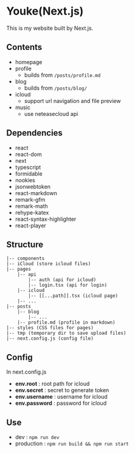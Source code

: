 # Youke(Next.js)
This is my website built by Next.js.

## Contents
- homepage
- profile
   - builds from `/posts/profile.md`
- blog
   - builds from `/posts/blog/`
- icloud
   - support url navigation and file preview
- music
   - use neteasecloud api

## Dependencies
- react
- react-dom
- next
- typescript
- formidable
- nookies
- jsonwebtoken
- react-markdown
- remark-gfm
- remark-math
- rehype-katex
- react-syntax-highlighter
- react-player

## Structure
```
|-- components
|-- iCloud (store icloud files)
|-- pages
    |-- api
        |-- auth (api for icloud)
        |-- login.tsx (api for login)
    |-- icloud
        |-- [[...path]].tsx (icloud page)
    |-- ...
|-- posts
    |-- blog
        |-- ...
    |-- profile.md (profile in markdown)
|-- styles (CSS files for pages)
|-- tmp (temporary dir to save upload files)
|-- next.config.js (config file)
```

## Config
In next.config.js
- **env.root** : root path for icloud
- **env.secret** : secret to generate token
- **env.username** : username for icloud
- **env.password** : password for icloud

## Use
- dev : `npm run dev`
- production : `npm run build && npm run start`